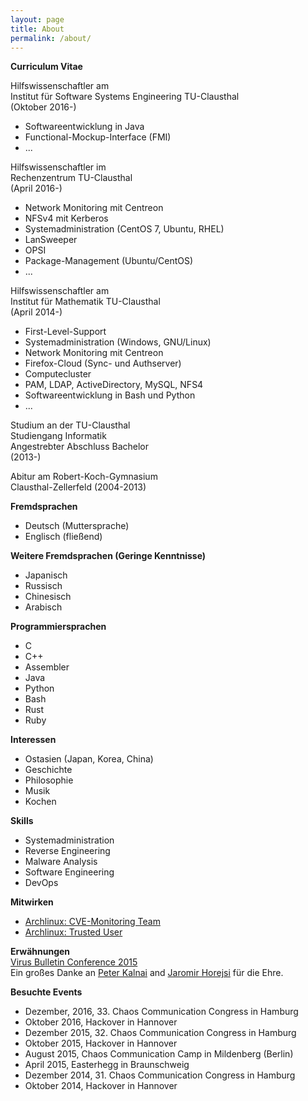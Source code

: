 ```yaml
---
layout: page
title: About
permalink: /about/
---
```

  
**Curriculum Vitae**  
  
Hilfswissenschaftler am  
Institut für Software Systems Engineering TU-Clausthal  
(Oktober 2016-)  
  
* Softwareentwicklung in Java
* Functional-Mockup-Interface (FMI)
* ...
  
Hilfswissenschaftler im  
Rechenzentrum TU-Clausthal  
(April 2016-)  
  
* Network Monitoring mit Centreon
* NFSv4 mit Kerberos
* Systemadministration (CentOS 7, Ubuntu, RHEL)
* LanSweeper
* OPSI
* Package-Management (Ubuntu/CentOS)
* ...
  
Hilfswissenschaftler am    
Institut für Mathematik TU-Clausthal    
(April 2014-)  

* First-Level-Support
* Systemadministration (Windows, GNU/Linux)
* Network Monitoring mit Centreon
* Firefox-Cloud (Sync- und Authserver)
* Computecluster
* PAM, LDAP, ActiveDirectory, MySQL, NFS4
* Softwareentwicklung in Bash und Python
* ...
  
Studium an der TU-Clausthal    
Studiengang Informatik    
Angestrebter Abschluss Bachelor    
(2013-)  
  
Abitur am Robert-Koch-Gymnasium    
Clausthal-Zellerfeld (2004-2013)  
  
**Fremdsprachen**  

* Deutsch (Muttersprache)
* Englisch (fließend)
  
**Weitere Fremdsprachen (Geringe Kenntnisse)**  

* Japanisch
* Russisch
* Chinesisch
* Arabisch
  
**Programmiersprachen**  

* C
* C++
* Assembler
* Java
* Python
* Bash
* Rust
* Ruby
  
**Interessen**  

* Ostasien (Japan, Korea, China)
* Geschichte
* Philosophie
* Musik
* Kochen
  
**Skills**  

* Systemadministration 
* Reverse Engineering
* Malware Analysis
* Software Engineering
* DevOps
  
**Mitwirken**  

* [Archlinux: CVE-Monitoring Team](https://www.archlinux.org/people/support-staff/)
* [Archlinux: Trusted User](https://www.archlinux.org/people/trusted-users/)
  
**Erwähnungen**  
[Virus Bulletin Conference 2015](https://www.virusbtn.com/pdf/conference_slides/2015/KalnaiHorejsi-VB2015.pdf)    
Ein großes Danke an [Peter Kalnai](https://twitter.com/pkalnai) and [Jaromir Horejsi](https://twitter.com/JaromirHorejsi) für die Ehre.    
   
**Besuchte Events**  

* Dezember, 2016, 33. Chaos Communication Congress in Hamburg
* Oktober 2016, Hackover in Hannover
* Dezember 2015, 32. Chaos Communication Congress in Hamburg
* Oktober 2015, Hackover in Hannover
* August 2015, Chaos Communication Camp in Mildenberg (Berlin)
* April 2015, Easterhegg in Braunschweig
* Dezember 2014, 31. Chaos Communication Congress in Hamburg
* Oktober 2014, Hackover in Hannover
